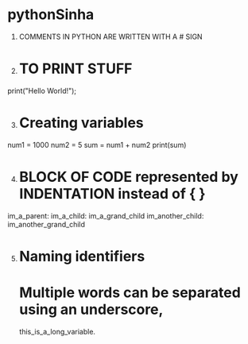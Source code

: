 # pythonSinha

1. COMMENTS IN PYTHON ARE WRITTEN WITH A # SIGN

2. # TO PRINT STUFF 
print("Hello World!");

3. # Creating variables
num1 = 1000
num2 = 5
sum  = num1 + num2
print(sum)

4. # BLOCK OF CODE represented by INDENTATION instead of { }
im_a_parent:
    im_a_child:
        im_a_grand_child
    im_another_child:
        im_another_grand_child
        
5. # Naming identifiers
   # Multiple words can be separated using an underscore, 
      
      this_is_a_long_variable.
      



